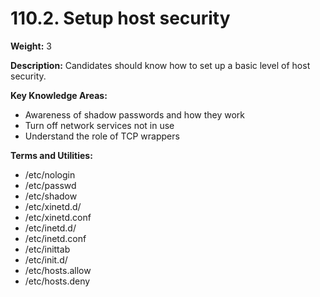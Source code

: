 # 110.2. Setup host security

**Weight:** 3

**Description:** Candidates should know how to set up a basic level of host security.

**Key Knowledge Areas:**

* Awareness of shadow passwords and how they work
* Turn off network services not in use
* Understand the role of TCP wrappers

**Terms and Utilities:**

* /etc/nologin
* /etc/passwd
* /etc/shadow
* /etc/xinetd.d/
* /etc/xinetd.conf
* /etc/inetd.d/
* /etc/inetd.conf
* /etc/inittab
* /etc/init.d/
* /etc/hosts.allow
* /etc/hosts.deny

